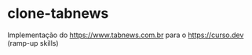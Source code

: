 # clone-tabnews
Implementação do https://www.tabnews.com.br para o https://curso.dev (ramp-up skills)

